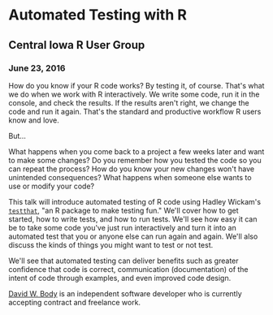 # Automated Testing with R

## Central Iowa R User Group
### June 23, 2016

How do you know if your R code works? By testing it, of course. That's what we do when we work with R interactively. We write some code, run it in the console, and check the results. If the results aren't right, we change the code and run it again. That's the standard and productive workflow R users know and love.

But...

What happens when you come back to a project a few weeks later and want to make some changes? Do you remember how you tested the code so you can repeat the process? How do you know your new changes won't have unintended consequences? What happens when someone else wants to use or modify your code?

This talk will introduce automated testing of R code using Hadley Wickam's [`testthat`](https://github.com/hadley/testthat), "an R package to make testing fun." We'll cover how to get started, how to write tests, and how to run tests. We'll see how easy it can be to take some code you've just run interactively and turn it into an automated test that you or anyone else can run again and again. We'll also discuss the kinds of things you might want to test or not test.

We'll see that automated testing can deliver benefits such as greater confidence that code is correct, communication (documentation) of the intent of code through examples, and even improved code design.

[David W. Body](https://twitter.com/david_body) is an independent software developer who is currently accepting contract and freelance work.
